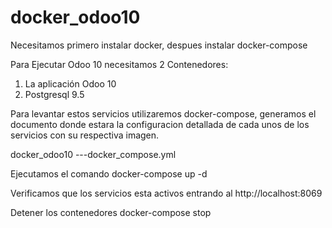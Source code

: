 # docker_odoo10
Necesitamos primero instalar docker,  despues instalar docker-compose

Para Ejecutar Odoo 10 necesitamos 2 Contenedores:
1) La aplicación Odoo 10
2) Postgresql 9.5

Para levantar estos servicios utilizaremos docker-compose, generamos el documento donde estara la configuracion detallada de cada unos de los servicios con su respectiva imagen.

docker_odoo10
  ---docker_compose.yml

Ejecutamos el comando
  docker-compose up -d

Verificamos que los servicios esta activos entrando al http://localhost:8069

Detener los contenedores
  docker-compose stop


